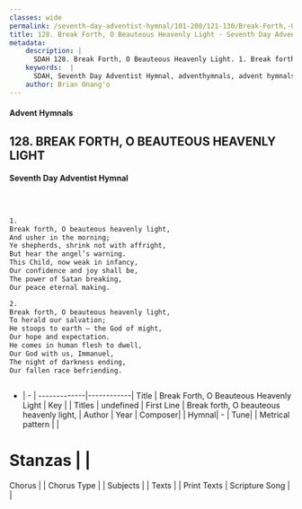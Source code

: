 ```yaml
---
classes: wide
permalink: /seventh-day-adventist-hymnal/101-200/121-130/Break-Forth,-O-Beauteous-Heavenly-Light/
title: 128. Break Forth, O Beauteous Heavenly Light - Seventh Day Adventist Hymnal
metadata:
    description: |
      SDAH 128. Break Forth, O Beauteous Heavenly Light. 1. Break forth, O beauteous heavenly light, And usher in the morning; Ye shepherds, shrink not with affright, But hear the angel’s warning. This Child, now weak in infancy, Our confidence and joy shall be, The power of Satan breaking, Our peace eternal making.
    keywords:  |
      SDAH, Seventh Day Adventist Hymnal, adventhymnals, advent hymnals, Break Forth, O Beauteous Heavenly Light, Break forth, O beauteous heavenly light, 
    author: Brian Onang'o
---
```


#### Advent Hymnals
## 128. BREAK FORTH, O BEAUTEOUS HEAVENLY LIGHT
#### Seventh Day Adventist Hymnal

```txt



1.
Break forth, O beauteous heavenly light,
And usher in the morning;
Ye shepherds, shrink not with affright,
But hear the angel’s warning.
This Child, now weak in infancy,
Our confidence and joy shall be,
The power of Satan breaking,
Our peace eternal making.

2.
Break forth, O beauteous heavenly light,
To herald our salvation;
He stoops to earth – the God of might,
Our hope and expectation.
He comes in human flesh to dwell,
Our God with us, Immanuel,
The night of darkness ending,
Our fallen race befriending.



```

- |   -  |
-------------|------------|
Title | Break Forth, O Beauteous Heavenly Light |
Key |  |
Titles | undefined |
First Line | Break forth, O beauteous heavenly light, |
Author | 
Year | 
Composer|  |
Hymnal|  - |
Tune|  |
Metrical pattern | |
# Stanzas |  |
Chorus |  |
Chorus Type |  |
Subjects |  |
Texts |  |
Print Texts | 
Scripture Song |  |
  
